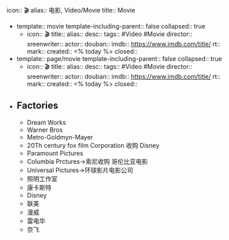 icon:: 🎬
alias:: 电影, Video/Movie
title:: Movie

  - template:: movie
    template-including-parent:: false
    collapsed:: true
    - icon:: 🎬
      title:: 
      alias:: 
      desc:: 
      tags:: #Video #Movie 
      director:: 
      sreenwriter:: 
      actor:: 
      douban:: 
      imdb:: https://www.imdb.com/title/
      rt:: 
      mark:: 
      created:: <% today %>
      closed::
  - template:: page/movie
    template-including-parent:: false
    collapsed:: true
    - icon:: 🎬
      title:: 
      alias:: 
      desc:: 
      tags:: #Video #Movie 
      director:: 
      sreenwriter:: 
      actor:: 
      douban:: 
      imdb:: https://www.imdb.com/title/
      rt:: 
      mark:: 
      created:: <% today %>
      closed::
- ## Factories
  - Dream Works
  - Warner Bros
  - Metro-Goldmyn-Mayer
  - 20Th century fox film Corporation 收购  Disney
  - Paramount Pictures
  - Columbia Prctures→索尼收购 哥伦比亚电影
  - Universal Pictures→环球影片电影公司
  - 照明工作室
  - 康卡斯特
  - Disney
  - 联美
  - 漫威
  - 雷电华
  - 奈飞